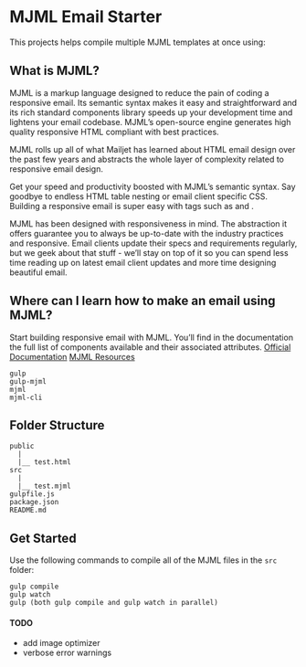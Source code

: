 # MJML Email Starter

This projects helps compile multiple MJML templates at once using:

## What is MJML?
MJML is a markup language designed to reduce the pain of coding a responsive email. Its semantic syntax makes it easy and straightforward and its rich standard components library speeds up your development time and lightens your email codebase. MJML’s open-source engine generates high quality responsive HTML compliant with best practices.

MJML rolls up all of what Mailjet has learned about HTML email design over the past few years and abstracts the whole layer of complexity related to responsive email design.

Get your speed and productivity boosted with MJML’s semantic syntax. Say goodbye to endless HTML table nesting or email client specific CSS. Building a responsive email is super easy with tags such as <mj-section> and <mj-column>.

MJML has been designed with responsiveness in mind. The abstraction it offers guarantee you to always be up-to-date with the industry practices and responsive. Email clients update their specs and requirements regularly, but we geek about that stuff - we’ll stay on top of it so you can spend less time reading up on latest email client updates and more time designing beautiful email.

## Where can I learn how to make an email using MJML?
Start building responsive email with MJML. You’ll find in the documentation the full list of components available and their associated attributes.
[Official Documentation](https://mjml.io/documentation)
[MJML Resources](https://mjml.io/resources)

```
gulp
gulp-mjml
mjml
mjml-cli
```

## Folder Structure
```
public
  |
  |__ test.html
src
  |
  |__ test.mjml
gulpfile.js
package.json
README.md
```

## Get Started
Use the following commands to compile all of the MJML files in the `src` folder:

```
gulp compile
gulp watch
gulp (both gulp compile and gulp watch in parallel)
```

#### TODO
- add image optimizer
- verbose error warnings
